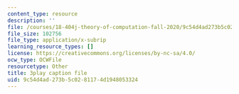 ```yaml
---
content_type: resource
description: ''
file: /courses/18-404j-theory-of-computation-fall-2020/9c54d4ad273b5c0281174d1948053324_IycOPFmEQk8.vtt
file_size: 102756
file_type: application/x-subrip
learning_resource_types: []
license: https://creativecommons.org/licenses/by-nc-sa/4.0/
ocw_type: OCWFile
resourcetype: Other
title: 3play caption file
uid: 9c54d4ad-273b-5c02-8117-4d1948053324
---
```

